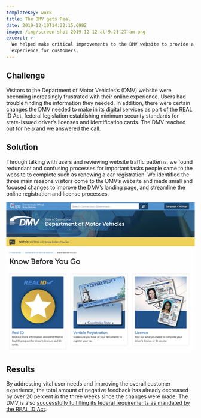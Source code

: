 ```yaml
---
templateKey: work
title: The DMV gets Real
date: 2019-12-10T14:22:15.698Z
image: /img/screen-shot-2019-12-12-at-9.21.27-am.png
excerpt: >-
  We helped make critical improvements to the DMV website to provide a better
  experience for customers.
---
```

## Challenge

Visitors to the Department of Motor Vehicles’s (DMV) website were becoming increasingly frustrated with their online experience. Users had trouble finding the information they needed. In addition, there were certain changes the DMV needed to make in its digital services as part of the REAL ID Act, federal legislation establishing minimum security standards for state-issued driver’s licenses and identification cards. The DMV reached out for help and we answered the call. 

## Solution

Through talking with users and reviewing website traffic patterns, we found redundant and confusing processes for important tasks people came to the website to complete such as renewing a car registration. We identified the three main reasons visitors come to the DMV’s website and made small and focused changes to improve the DMV’s landing page, and streamline the online registration and license processes. 

![DMV site improvements](/img/screen-shot-2019-12-12-at-9.21.27-am.png "DMV site improvements")

## Results

By addressing vital user needs and improving the overall customer experience, the total amount of negative feedback has already decreased by over 20 percent in the three weeks since the changes were made. The DMV is also [successfully fulfilling its federal requirements as mandated by the REAL ID Act](https://stage-apps.ct.egov.com/ctdmv-real-id/#/).
